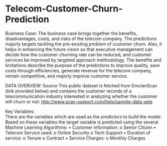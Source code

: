 # Telecom-Customer-Churn-Prediction

Business Case:
The business case brings together the benefits, disadvantages, costs, and risks of the telecom company. The predictions majorly targets 
tackling the pre-existing problem of customer churn. Also, it helps in enhancing the future vision so that executive management can decide 
how the customer churning rate can be reduced, and customer services be improved by targeted approach methodology. The benefits and limitations
describe the purpose of the predictions to improve quality, save costs through efficiencies, generate revenue for the telecom company, remain
competitive, and majorly improve customer service.


DATA OVERVIEW:
Source
This public dataset is fetched from EmcienScan (link provided below) and contains the customer records of a telecommunication industry 
interested in analyzing whether the customer will churn or not: 
http://www.scan-support.com/help/sample-data-sets

Key Variables:	
There are the variables which are used as the predictors to build the model. Based on these variables the target variable is predicted 
using the several Machine Learning Algorithms:
•	Customer information:
o	Senior Citizen
•	Telecom Service used:
o	Online Security
o	Tech Support
•	Duration of service:
o	Tenure
o	Contract
•	Service Charges:
o	Monthly Charges



